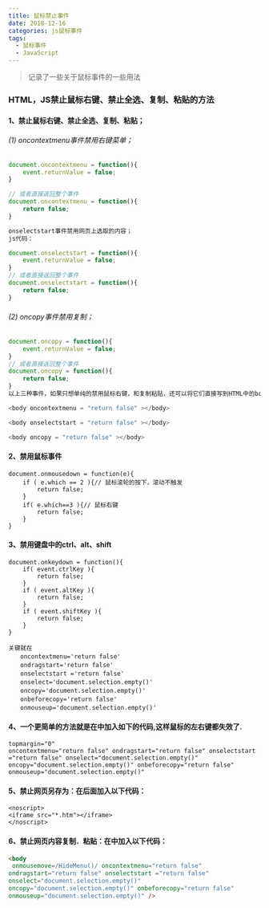 ```yaml
---
title: 鼠标禁止事件
date: 2018-12-16
categories: js鼠标事件
tags:
  - 鼠标事件
  - JavaScript
---
```


> 记录了一些关于鼠标事件的一些用法


<!-- more -->
### HTML，JS禁止鼠标右键、禁止全选、复制、粘贴的方法

#### 1、禁止鼠标右键、禁止全选、复制、粘贴；

###### (1) oncontextmenu事件禁用右键菜单；
 
```js
document.oncontextmenu = function(){
    event.returnValue = false;
}

// 或者直接返回整个事件
document.oncontextmenu = function(){
    return false;
}

onselectstart事件禁用网页上选取的内容； 
js代码：

document.onselectstart = function(){
    event.returnValue = false;
}
// 或者直接返回整个事件
document.onselectstart = function(){
    return false;
}
```

###### (2) oncopy事件禁用复制； 

```js
document.oncopy = function(){
    event.returnValue = false;
}
// 或者直接返回整个事件
document.oncopy = function(){
    return false;
}
以上三种事件，如果只想单纯的禁用鼠标右键，和复制粘贴，还可以将它们直接写到HTML中的body上面；

<body oncontextmenu = "return false" ></body>

<body onselectstart = "return false" ></body>

<body oncopy = "return false" ></body>
```

#### 2、禁用鼠标事件

```
document.onmousedown = function(e){
    if ( e.which == 2 ){// 鼠标滚轮的按下，滚动不触发
        return false;
    }
    if( e.which==3 ){// 鼠标右键
        return false;
    }
}
```

#### 3、禁用键盘中的ctrl、alt、shift

```
document.onkeydown = function(){
    if( event.ctrlKey ){
        return false;
    }
    if ( event.altKey ){
        return false;
    }
    if ( event.shiftKey ){
        return false;
    }
}

```

```
关键就在  
　　oncontextmenu='return false'
　　ondragstart='return false' 
　　onselectstart ='return false' 
　　onselect='document.selection.empty()' 
　　oncopy='document.selection.empty()' 
　　onbeforecopy='return false' 
　　onmouseup='document.selection.empty()'
```

#### 4、一个更简单的方法就是在<body>中加入如下的代码,这样鼠标的左右键都失效了. 

```	
topmargin="0" 
oncontextmenu="return false" ondragstart="return false" onselectstart 
="return false" onselect="document.selection.empty()" 
oncopy="document.selection.empty()" onbeforecopy="return false" 
onmouseup="document.selection.empty()" 
````

#### 5、禁止网页另存为：在<body>后面加入以下代码：

```
<noscript> 
<iframe src="*.htm"></iframe> 
</noscript> 
```


#### 6、禁止网页内容复制．粘贴：在<body>中加入以下代码： 

```html
<body
 onmousemove=/HideMenu()/ oncontextmenu="return false" 
ondragstart="return false" onselectstart ="return false" 
onselect="document.selection.empty()" 
oncopy="document.selection.empty()" onbeforecopy="return false" 
onmouseup="document.selection.empty()" />
```